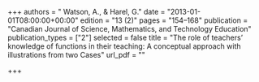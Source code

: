 +++
authors = " Watson, A., & Harel, G."
date = "2013-01-01T08:00:00+00:00"
edition = "13 (2)"
pages = "154–168"
publication = "Canadian Journal of Science, Mathematics, and Technology Education"
publication_types = ["2"]
selected = false
title = "The role of teachers’ knowledge of functions in their teaching: A conceptual approach with illustrations from two Cases"
url_pdf = ""

+++
